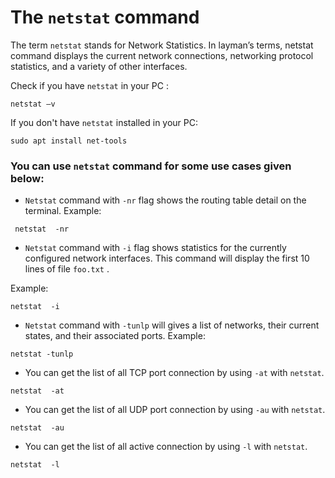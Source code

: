 
# The `netstat` command

The term `netstat` stands for Network Statistics. In layman’s terms, netstat command displays the current network connections, networking protocol statistics, and a variety of other interfaces.  
  
Check if you have `netstat` in your PC :
```
netstat –v
```
If you don't have `netstat` installed in your PC:
```
sudo apt install net-tools
```  

### You can use `netstat` command for some use cases given below:

- `Netstat` command with `-nr` flag shows the routing table detail on the terminal.
Example:
```
 netstat  -nr
```

- `Netstat` command with  `-i` flag shows statistics for the currently configured network interfaces.
This command will display the first 10 lines of file `foo.txt` .
  
Example:
```
netstat  -i
```

- `Netstat` command with `-tunlp` will gives a list of networks, their current states, and their associated ports.
Example:
```
netstat -tunlp
```

- You can get the list of all TCP port connection by using `-at` with  `netstat`.
```
netstat  -at
```
- You can get the list of all UDP port connection by using `-au` with  `netstat`.
```
netstat  -au
```

- You can get the list of all active connection by using `-l` with  `netstat`.
```
netstat  -l
```

